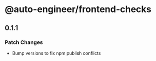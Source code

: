 # @auto-engineer/frontend-checks

## 0.1.1

### Patch Changes

- Bump versions to fix npm publish conflicts
